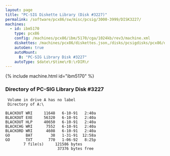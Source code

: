 ```yaml
---
layout: page
title: "PC-SIG Diskette Library (Disk #3227)"
permalink: /software/pcx86/sw/misc/pcsig/3000-3999/DISK3227/
machines:
  - id: ibm5170
    type: pcx86
    config: /machines/pcx86/ibm/5170/cga/1024kb/rev3/machine.xml
    diskettes: /machines/pcx86/diskettes.json,/disks/pcsigdisks/pcx86/diskettes.json
    autoGen: true
    autoMount:
      B: "PC-SIG Library Disk #3227"
    autoType: $date\r$time\rB:\rDIR\r
---
```


{% include machine.html id="ibm5170" %}

### Directory of PC-SIG Library Disk #3227

     Volume in drive A has no label
     Directory of A:\

    BLACKOUT WRI     11648   6-10-91   2:40a
    BLACKOUT EXE     56320   6-10-91   2:40a
    BLACKOUT HLP     40650   6-10-91   2:40a
    BLACKCHG WRI      7552   6-10-91   2:40a
    BLACKORD WRI      4608   6-10-91   2:40a
    GO       BAT        38   1-31-91  12:58a
    GO       TXT       770   1-06-92   8:25p
            7 file(s)     121586 bytes
                           37376 bytes free
